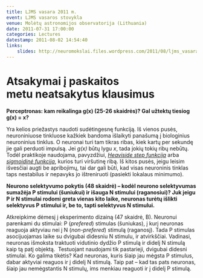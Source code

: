 ```yaml
---
title: LJMS vasara 2011 m.
event: LJMS vasaros stovykla
venue: Molėtų astronomijos observatorija (Lithuania)
date: 2011-07-31 17:00:00
categories: Lectures
datestamp: 2011-08-02 14:54:40
links:
    slides: http://neuromokslai.files.wordpress.com/2011/08/ljms_vasara2011_regos_sistemos_modeliavimas.pdf
---
```


Atsakymai į paskaitos metu neatsakytus klausimus
================================================

**Perceptronas: kam reikalinga g(x) (25-26 skaidrės)? Gal užtektų tiesiog g(x) = x?**

Yra kelios priežastys naudoti sudėtingesnę funkciją. Iš vienos pusės, neuroniniuose tinkluose kažkiek bandoma išlaikyti panašumą į biologinius neuroninius tinklus. O neuronai turi tam tikras ribas, kiek kartų per sekundę jie gali perduoti impulsą. Jei *g(x)* būtų lygu *x*, tada jokių tokių ribų nebūtų. Todėl praktikoje naudojama, pavyzdžiui, *[Heaviside step funkcija](http://en.wikipedia.org/wiki/Heaviside_step_function)* arba *[sigmoidinė funkcija](http://en.wikipedia.org/wiki/Sigmoid_function)*, kurios turi viršutinę ribą. Iš kitos pusės, jeigu leisim išvesčiai augti be apribojimų, tai dar gali būti, kad visas neuroninis tinklas taps nestabilus ir nepavyks jo ištreniruoti (pasiekti lokalaus minimumo).

**Neurono selektyvumo pokytis (48 skaidrė) – kodėl neurono selektyvumas sumažėja P stimului (šuniukui) ir išauga N stimului (raganosiui)? Juk jeigu P ir N stimulai rodomi greta vienas kito laike, neuronas turėtų išlikti selektyvus P stimului ir, be to, tapti selektyvus N stimului.**

Atkreipkime dėmesį į eksperimento dizainą (47 skaidrė, B). Neuronui parenkami du stimulai: P (*prefered*) stimulas (šuniukas), į kurį neuronas reaguoja aktyviau nei į N (*non-prefered*) stimulą (raganosį). Tada P stimulas asocijuojamas laike su dvigubai didesniu N stimulu, ir atvirkščiai. Vadinasi, neuronas išmoksta traktuoti vidutinio dydžio P stimulą ir didelį N stimulą kaip tą patį objektą.  Testuojant naudojami tik pastarieji, dvigubai didesni stimulai. Ko galima tikėtis? Kad neuronas, kuris šiaip jau mėgsta P stimulus, dabar aktyviai reaguos ir į didelį N stimulą. Taip pat – kad tas pats neuronas, šiaip jau nemėgstantis N stimulų, ims menkiau reaguoti ir į didelį P stimulą.
